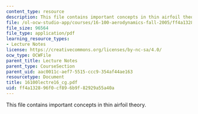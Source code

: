 ```yaml
---
content_type: resource
description: This file contains important concepts in thin airfoil theory.
file: /ol-ocw-studio-app/courses/16-100-aerodynamics-fall-2005/ff4a132896f0cf896b9f82929a55a40a_16100lectre16_cg.pdf
file_size: 96564
file_type: application/pdf
learning_resource_types:
- Lecture Notes
license: https://creativecommons.org/licenses/by-nc-sa/4.0/
ocw_type: OCWFile
parent_title: Lecture Notes
parent_type: CourseSection
parent_uid: aac0011c-aef7-5515-ccc9-354af44ae163
resourcetype: Document
title: 16100lectre16_cg.pdf
uid: ff4a1328-96f0-cf89-6b9f-82929a55a40a
---
```

This file contains important concepts in thin airfoil theory.